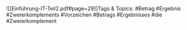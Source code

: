 
![[Einführung-IT-Teil2.pdf#page=29]]Tags & Topics:
   #Betrag
   #Ergebnis
   #Zweierkomplements
   #Vorzeichen
   #Betrags
   #Ergebnisses
   #die
   #Zweierkomplement